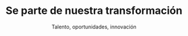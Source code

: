 ---
layout: sponsor
title: Sponsor
permalink: /sponsor/

title-sponsors: Web Sponsors

bootcamp: Bootcamp
blog: Porqué Arequipa?

title: Se parte de nuestra transformación
subtitle: Talento, oportunidades, innovación
btn-header: como colaborar

home-title: Cómo Bitmaker te ayuda en tu cambio y transformación
text: Todo indica el inevitable avance en la economía digital y la importancia del crecimiento explosivo de las empresas que se adaptan. El crecimiento de nuestro "Talento digital para la transformación" que potenciará los equipos digitales. <br> <br>  Conoce <a href="#benefits"> <em>como colaborar</em> </a>  y cómo puedes contratar nuestros talentos.

benefits: COLABORA
benefits-sc:  CON NOSOTROS
sponsor: 'Ser patrocinador :'
text-sponsor: Además de conocer cuáles son los beneficios para tu empresa, su visibilidad y RSC. Dentro del Bootcamp organizaremos eventos networking con empresas y Demo Days, donde la colaboración de sponsor es esencial y puede ir desde la cobertura mediática del evento hasta diferentes provisiones. Contáctanos para conocer cómo funciona.
student: 'Contrata alumnos :'
text-student: "¿Buscas un perfil de desarrollador? Los graduados del bootcamp tienen no sólo los conocimientos técnicos, sino tambien habilidades que son necesarias en el trabajo: iniciativa, perseverancia, trabajo en equipo, entre otros. Contáctanos para acceder a la base de datos y conocer más detalles sobre los graduados."
instructor: 'Ser mentor :'
text-instructor: Ser parte de la transformación, contarnos mediante una visita de la experiencoa en el mundo del desarrollo, para enseñar un tema concreto a los alumnos, o para conocer a los alumnos y buscar el mejor talento para su empresa ¡Contámos contigo!
exp-premium: 'Experiencias premium :'
text-premium: 'Término que hemos utilizado para expresar aquellas experiencias del que serás parte: Desarrollo Digital de nuestro Talento Digital, de la creación de nuevos productos y soluciones tecnológicas con proyecciones internacionales.'

contact: Se parte de las empresas que confian en nosotros, ¡únete!
unete: Únete
title-send: ÚNETE A NOSOTROS
title-ins: INSCRÍBETE A NUESTRA LISTA
send: SEND

footer: ©Copyright 2018 Bitmaker all rights reserved


---